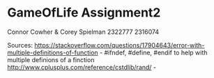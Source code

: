 # GameOfLife Assignment2
Connor Cowher & Corey Spielman
2322777         2316074


Sources:
  https://stackoverflow.com/questions/17904643/error-with-multiple-definitions-of-function - #ifndef, #define, #endif to help with multiple definions of a finction
    http://www.cplusplus.com/reference/cstdlib/rand/ - 
